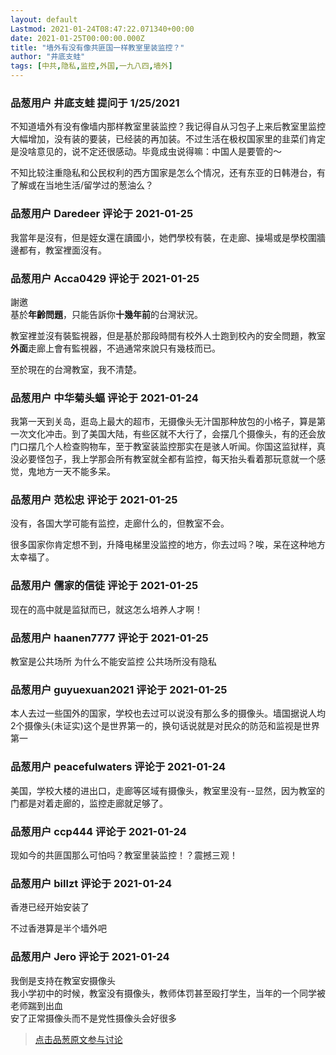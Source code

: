 ```yaml
---
layout: default
Lastmod: 2021-01-24T08:47:22.071340+00:00
date: 2021-01-25T00:00:00.000Z
title: "墙外有没有像共匪国一样教室里装监控？"
author: "井底支蛙"
tags: [中共,隐私,监控,外国,一九八四,墙外]
---
```



### 品葱用户 **井底支蛙** 提问于 1/25/2021
    
不知道墙外有没有像墙内那样教室里装监控？我记得自从习包子上来后教室里监控大幅增加，没有装的要装，已经装的再加装。不过生活在极权国家里的韭菜们肯定是没啥意见的，说不定还很感动。毕竟成虫说得嘛：中国人是要管的～  
  
不知比较注重隐私和公民权利的西方国家是怎么个情况，还有东亚的日韩港台，有了解或在当地生活/留学过的葱油么？
    
                

### 品葱用户 **Daredeer** 评论于 2021-01-25
        
我當年是沒有，但是姪女還在讀國小，她們學校有裝，在走廊、操場或是學校圍牆邊都有，教室裡面沒有。
        
                

### 品葱用户 **Acca0429** 评论于 2021-01-25
        
謝邀  
基於**年齡問題**，只能告訴你**十幾年前**的台灣狀況。  
  
教室裡並沒有裝監視器，但是基於那段時間有校外人士跑到校內的安全問題，教室**外面**走廊上會有監視器，不過通常來說只有幾枝而已。  
  
至於現在的台灣教室，我不清楚。
        
                

### 品葱用户 **中华菊头蝠** 评论于 2021-01-24
        
我第一天到关岛，逛岛上最大的超市，无摄像头无汁国那种放包的小格子，算是第一次文化冲击。到了美国大陆，有些区就不大行了，会摆几个摄像头，有的还会放门口摆几个人检查购物车，至于教室装监控那实在是骇人听闻。你国这监狱样，真没必要怪包子，我上学那会所有教室就全都有监控，每天抬头看着那玩意就一个感觉，鬼地方一天不能多呆。
        
                

### 品葱用户 **范松忠** 评论于 2021-01-25
        
没有，各国大学可能有监控，走廊什么的，但教室不会。  
  
很多国家你肯定想不到，升降电梯里没监控的地方，你去过吗？唉，呆在这种地方太幸福了。
        
                

### 品葱用户 **儒家的信徒** 评论于 2021-01-25
        
现在的高中就是监狱而已，就这怎么培养人才啊！
        
                

### 品葱用户 **haanen7777** 评论于 2021-01-25
        
教室是公共场所 为什么不能安监控 公共场所没有隐私
        
                

### 品葱用户 **guyuexuan2021** 评论于 2021-01-25
        
本人去过一些国外的国家，学校也去过可以说没有那么多的摄像头。墙国据说人均2个摄像头(未证实)这个是世界第一的，换句话说就是对民众的防范和监视是世界第一
        
                

### 品葱用户 **peacefulwaters** 评论于 2021-01-24
        
美国，学校大楼的进出口，走廊等区域有摄像头，教室里没有--显然，因为教室的门都是对着走廊的，监控走廊就足够了。
        
                

### 品葱用户 **ccp444** 评论于 2021-01-24
        
现如今的共匪国那么可怕吗？教室里装监控！？震撼三观！
        
                

### 品葱用户 **billzt** 评论于 2021-01-24
        
香港已经开始安装了  
  
不过香港算是半个墙外吧
        
                

### 品葱用户 **Jero** 评论于 2021-01-24
        
我倒是支持在教室安摄像头  
我小学初中的时候，教室没有摄像头，教师体罚甚至殴打学生，当年的一个同学被老师踹到出血  
安了正常摄像头而不是党性摄像头会好很多
        
                





> [点击品葱原文参与讨论](https://pincong.rocks/question/35828)

